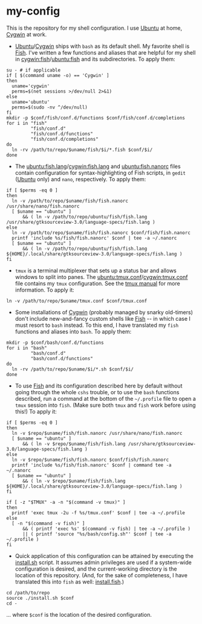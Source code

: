 # my-config
This is the repository for my shell configuration. I use [Ubuntu](https://ubuntu.com) at home, [Cygwin](https://cygwin.com) at work.
- [Ubuntu](https://ubuntu.com)/[Cygwin](https://cygwin.com) ships with `bash` as its default shell. My favorite shell is [Fish](https://fishshell.com). I've written a few functions and aliases that are helpful for my shell in [cygwin:fish](cygwin/fish)/[ubuntu:fish](ubuntu/fish) and its subdirectories. To apply them:
```shell
su - # if applicable
if [ $(command uname -o) == 'Cygwin' ]
then
  uname='cygwin'
  perms=$(net sessions >/dev/null 2>&1)
else
  uname='ubuntu'
  perms=$(sudo -nv ^/dev/null)
fi
mkdir -p $conf/fish/conf.d/functions $conf/fish/conf.d/completions
for i in "fish"
         "fish/conf.d"
         "fish/conf.d/functions"
         "fish/conf.d/completions"
do
  ln -rv /path/to/repo/$uname/fish/$i/*.fish $conf/$i/
done
```
- The [ubuntu:fish.lang](ubuntu/fish/language-specs/fish.lang)/[cygwin:fish.lang](cygwin/fish/language-specs/fish.lang) and [ubuntu:fish.nanorc](ubuntu/fish/fish.nanorc) files contain configuration for syntax-highlighting of Fish scripts, in `gedit` ([Ubuntu](https://ubuntu.com) only) and `nano`, respectively. To apply them:
```shell
if [ $perms -eq 0 ]
then
  ln -v /path/to/repo/$uname/fish/fish.nanorc /usr/share/nano/fish.nanorc
  [ $uname == "ubuntu" ]
      && ( ln -v /path/to/repo/ubuntu/fish/fish.lang /usr/share/gtksourceview-3.0/language-specs/fish.lang )
else
  ln -v /path/to/repo/$uname/fish/fish.nanorc $conf/fish/fish.nanorc
  printf 'include %s/fish/fish.nanorc' $conf | tee -a ~/.nanorc
  [ $uname == "ubuntu" ]
      && ( ln -v /path/to/repo/ubuntu/fish/fish.lang ${HOME}/.local/share/gtksourceview-3.0/language-specs/fish.lang )
fi
```
- `tmux` is a terminal multiplexer that sets up a status bar and allows windows to split into panes. The [ubuntu:tmux.conf](ubuntu:tmux.conf)/[cygwin:tmux.conf](cygwin/tmux.conf) file contains my `tmux` configuration. See the [tmux manual](https://man.openbsd.org/OpenBSD-current/man1/tmux.1) for more information. To apply it:
```shell
ln -v /path/to/repo/$uname/tmux.conf $conf/tmux.conf
```
- Some installations of [Cygwin](https://cygwin.com) (probably managed by snarky old-timers) don't include new-and-fancy custom shells like [Fish](https://fishshell.com) -- in which case I must resort to `bash` instead. To this end, I have
translated my `fish` functions and aliases into `bash`. To apply them:
```shell
mkdir -p $conf/bash/conf.d/functions
for i in "bash"
         "bash/conf.d"
         "bash/conf.d/functions"
do
  ln -rv /path/to/repo/$uname/$i/*.sh $conf/$i/
done
```
- To use [Fish](https://fishshell.com) and its configuration described here by default without going through the whole `cshs` trouble, or to use the `bash` functions described, run a command at the bottom of the `~/.profile` file to open a `tmux` session into `fish`. (Make sure both `tmux` and `fish` work before using this!) To apply it:
```shell
if [ $perms -eq 0 ]
then
  ln -v $repo/$uname/fish/fish.nanorc /usr/share/nano/fish.nanorc
  [ $uname == "ubuntu" ]
      && ( ln -v $repo/$uname/fish/fish.lang /usr/share/gtksourceview-3.0/language-specs/fish.lang )
else
  ln -v $repo/$uname/fish/fish.nanorc $conf/fish/fish.nanorc
  printf 'include %s/fish/fish.nanorc' $conf | command tee -a ~/.nanorc
  [ $uname == "ubuntu" ]
      && ( ln -v $repo/$uname/fish/fish.lang ${HOME}/.local/share/gtksourceview-3.0/language-specs/fish.lang )
fi

if [ -z "$TMUX" -a -n "$(command -v tmux)" ]
then
  printf 'exec tmux -2u -f %s/tmux.conf' $conf | tee -a ~/.profile
else
  [ -n "$(command -v fish)" ]
      && ( printf 'exec %s' $(command -v fish) | tee -a ~/.profile )
      || ( printf 'source "%s/bash/config.sh"' $conf | tee -a ~/.profile )
fi
```
- Quick application of this configuration can be attained by executing the [install.sh](install.sh) script. It assumes admin privileges are used if a system-wide configuration is desired, and the current-working directory is the location of this
repository. (And, for the sake of completeness, I have translated this into `fish` as well:  [install.fish](install.fish).)
```shell
cd /path/to/repo
source ./install.sh $conf
cd -
```
... where `$conf` is the location of the desired configuration.
